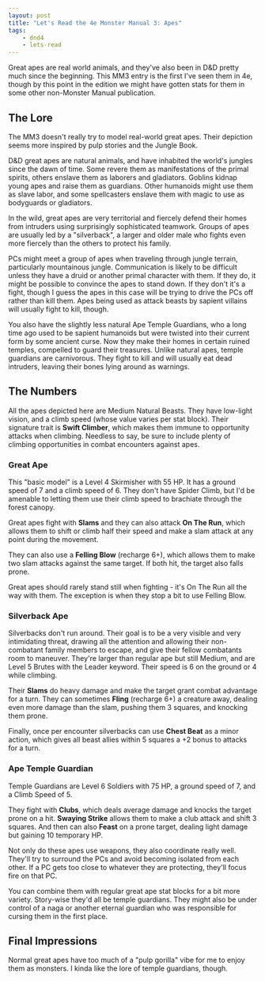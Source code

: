 ```yaml
---
layout: post
title: "Let's Read the 4e Monster Manual 3: Apes"
tags:
    - dnd4
    - lets-read
---
```


Great apes are real world animals, and they've also been in D&D pretty much
since the beginning. This MM3 entry is the first I've seen them in 4e, though by
this point in the edition we might have gotten stats for them in some other
non-Monster Manual publication.

## The Lore

The MM3 doesn't really try to model real-world great apes. Their depiction seems
more inspired by pulp stories and the Jungle Book.

D&D great apes are natural animals, and have inhabited the world's jungles since
the dawn of time. Some revere them as manifestations of the primal spirits,
others enslave them as laborers and gladiators. Goblins kidnap young apes and
raise them as guardians. Other humanoids might use them as slave labor, and some
spellcasters enslave them with magic to use as bodyguards or gladiators.

In the wild, great apes are very territorial and fiercely defend their homes
from intruders using surprisingly sophisticated teamwork. Groups of apes are
usually led by a "silverback", a larger and older male who fights even more
fiercely than the others to protect his family.

PCs might meet a group of apes when traveling through jungle terrain,
particularly mountainous jungle. Communication is likely to be difficult unless
they have a druid or another primal character with them. If they do, it might be
possible to convince the apes to stand down. If they don't it's a fight, though
I guess the apes in this case will be trying to drive the PCs off rather than
kill them. Apes being used as attack beasts by sapient villains will usually
fight to kill, though.

You also have the slightly less natural Ape Temple Guardians, who a long time
ago used to be sapient humanoids but were twisted into their current form by
some ancient curse. Now they make their homes in certain ruined temples,
compelled to guard their treasures. Unlike natural apes, temple guardians are
carnivorous. They fight to kill and will usually eat dead intruders, leaving
their bones lying around as warnings.

## The Numbers

All the apes depicted here are Medium Natural Beasts. They have low-light
vision, and a climb speed (whose value varies per stat block). Their signature
trait is **Swift Climber**, which makes them immune to opportunity attacks when
climbing. Needless to say, be sure to include plenty of climbing opportunities
in combat encounters against apes.

### Great Ape

This "basic model" is a Level 4 Skirmisher with 55 HP. It has a ground speed of
7 and a climb speed of 6. They don't have Spider Climb, but I'd be amenable to
letting them use their climb speed to brachiate through the forest canopy.

Great apes fight with **Slams** and they can also attack **On The Run**, which
allows them to shift or climb half their speed and make a slam attack at any
point during the movement.

They can also use a **Felling Blow** (recharge 6+), which allows them to make
two slam attacks against the same target. If both hit, the target also falls
prone.

Great apes should rarely stand still when fighting - it's On The Run all the way
with them. The exception is when they stop a bit to use Felling Blow.

### Silverback Ape

Silverbacks don't run around. Their goal is to be a very visible and very
intimidating threat, drawing all the attention and allowing their non-combatant
family members to escape, and give their fellow combatants room to
maneuver. They're larger than regular ape but still Medium, and are Level 5
Brutes with the Leader keyword. Their speed is 6 on the ground or 4 while
climbing.

Their **Slams** do heavy damage and make the target grant combat advantage for a
turn. They can sometimes **Fling** (recharge 6+) a creature away, dealing even
more damage than the slam, pushing them 3 squares, and knocking them prone.

Finally, once per encounter silverbacks can use **Chest Beat** as a minor
action, which gives all beast allies within 5 squares a +2 bonus to attacks for
a turn.

### Ape Temple Guardian

Temple Guardians are Level 6 Soldiers with 75 HP, a ground speed of 7, and a
Climb Speed of 5.

They fight with **Clubs**, which deals average damage and knocks the target
prone on a hit. **Swaying Strike** allows them to make a club attack and shift 3
squares. And then can also **Feast** on a prone target, dealing light damage but
gaining 10 temporary HP.

Not only do these apes use weapons, they also coordinate really well. They'll
try to surround the PCs and avoid becoming isolated from each other. If a PC
gets too close to whatever they are protecting, they'll focus fire on that PC.

You can combine them with regular great ape stat blocks for a bit more
variety. Story-wise they'd all be temple guardians. They might also be under
control of a naga or another eternal guardian who was responsible for cursing
them in the first place.

## Final Impressions

Normal great apes have too much of a "pulp gorilla" vibe for me to enjoy them as
monsters. I kinda like the lore of temple guardians, though.
